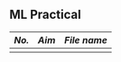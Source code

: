 ## ML Practical


| **_No._** | **_Aim_** |**_File name_** |
|    ---    |    --     |     --         | 
|         |          |               |

